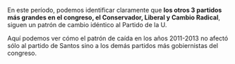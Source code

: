 En este período, podemos identificar claramente que **los otros 3 partidos más grandes en el congreso, el Conservador, Liberal y Cambio Radical**, siguen un patrón de cambio idéntico al Partido de la U.

Aquí podemos ver cómo el patrón de caída en los años 2011-2013 no afectó sólo al partido de Santos sino a los demás partidos más gobiernistas del congreso.